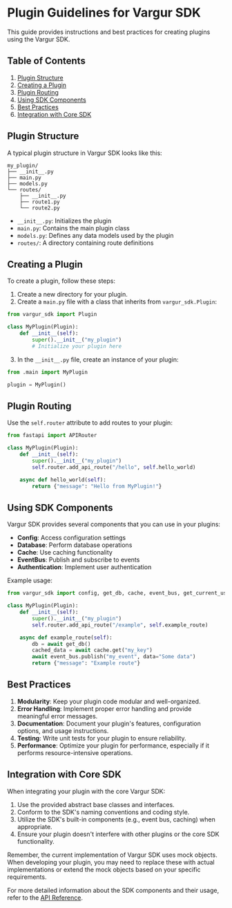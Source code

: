 # Plugin Guidelines for Vargur SDK

This guide provides instructions and best practices for creating plugins using the Vargur SDK.

## Table of Contents

1. [Plugin Structure](#plugin-structure)
2. [Creating a Plugin](#creating-a-plugin)
3. [Plugin Routing](#plugin-routing)
4. [Using SDK Components](#using-sdk-components)
5. [Best Practices](#best-practices)
6. [Integration with Core SDK](#integration-with-core-sdk)

## Plugin Structure

A typical plugin structure in Vargur SDK looks like this:

```
my_plugin/
├── __init__.py
├── main.py
├── models.py
└── routes/
    ├── __init__.py
    ├── route1.py
    └── route2.py
```

- `__init__.py`: Initializes the plugin
- `main.py`: Contains the main plugin class
- `models.py`: Defines any data models used by the plugin
- `routes/`: A directory containing route definitions

## Creating a Plugin

To create a plugin, follow these steps:

1. Create a new directory for your plugin.
2. Create a `main.py` file with a class that inherits from `vargur_sdk.Plugin`:

```python
from vargur_sdk import Plugin

class MyPlugin(Plugin):
    def __init__(self):
        super().__init__("my_plugin")
        # Initialize your plugin here
```

3. In the `__init__.py` file, create an instance of your plugin:

```python
from .main import MyPlugin

plugin = MyPlugin()
```

## Plugin Routing

Use the `self.router` attribute to add routes to your plugin:

```python
from fastapi import APIRouter

class MyPlugin(Plugin):
    def __init__(self):
        super().__init__("my_plugin")
        self.router.add_api_route("/hello", self.hello_world)

    async def hello_world(self):
        return {"message": "Hello from MyPlugin!"}
```

## Using SDK Components

Vargur SDK provides several components that you can use in your plugins:

- **Config**: Access configuration settings
- **Database**: Perform database operations
- **Cache**: Use caching functionality
- **EventBus**: Publish and subscribe to events
- **Authentication**: Implement user authentication

Example usage:

```python
from vargur_sdk import config, get_db, cache, event_bus, get_current_user

class MyPlugin(Plugin):
    def __init__(self):
        super().__init__("my_plugin")
        self.router.add_api_route("/example", self.example_route)

    async def example_route(self):
        db = await get_db()
        cached_data = await cache.get("my_key")
        await event_bus.publish("my_event", data="Some data")
        return {"message": "Example route"}
```

## Best Practices

1. **Modularity**: Keep your plugin code modular and well-organized.
2. **Error Handling**: Implement proper error handling and provide meaningful error messages.
3. **Documentation**: Document your plugin's features, configuration options, and usage instructions.
4. **Testing**: Write unit tests for your plugin to ensure reliability.
5. **Performance**: Optimize your plugin for performance, especially if it performs resource-intensive operations.

## Integration with Core SDK

When integrating your plugin with the core Vargur SDK:

1. Use the provided abstract base classes and interfaces.
2. Conform to the SDK's naming conventions and coding style.
3. Utilize the SDK's built-in components (e.g., event bus, caching) when appropriate.
4. Ensure your plugin doesn't interfere with other plugins or the core SDK functionality.

Remember, the current implementation of Vargur SDK uses mock objects. When developing your plugin, you may need to replace these with actual implementations or extend the mock objects based on your specific requirements.

For more detailed information about the SDK components and their usage, refer to the [API Reference](api-reference.md).